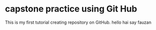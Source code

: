 # capstone practice using Git Hub
This is my first tutorial creating repository on GitHub.
hello hai say fauzan
